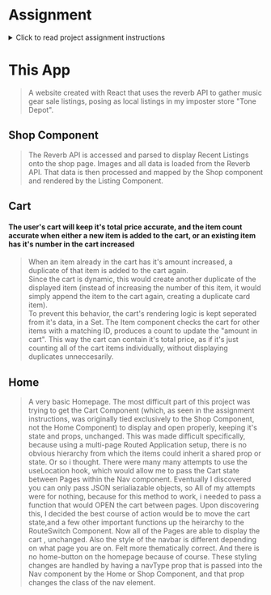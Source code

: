 # Assignment  

<details>
  <summary> Click to read project assignment instructions</summary>

## Create a new project with at least two pages 
  > (a homepage and a shop page, which includes your shopping cart).Let a user navigate between the pages with a navigation bar, which will be shown on both routes.

## On your shopping cart route, a user should see a sticky bar (it can be just a top section as well), which displays the number of items currently in the cart. 
  > You should also have a button next to it where you can go to the cart to checkout and pay (however we are not going to implement this logic here).


## Build individual card items for each of your products.  
  > Display an input field on it, which lets a user manually type in how many items they want to buy. Also, add an increment and decrement button next to it for fine-tuning. You can also display a title for each product as well as an “Add To Cart” button.
Once a user has submitted their order, the amount on the cart itself should adjust.

</details>



# This App

> A website created with React that uses the reverb API to gather music gear sale listings, posing as local listings in my imposter store "Tone Depot".

 
 
## Shop Component
> The Reverb API is accessed and parsed to display Recent Listings onto the shop page. Images and all data is loaded from the Reverb API. That data is then processed and mapped by the Shop component and rendered by the Listing Component.


## Cart
#### The user's cart will keep it's total price accurate, and the item count accurate when either a new item is added to the cart, or an existing item has it's number in the cart increased

> When an item already in the cart has it's amount increased, a duplicate of that item is added to the cart again.  
> Since the cart is dynamic, this would create another duplicate of the displayed item (instead of increasing the number of this item, it would simply append the item to the cart again, creating a duplicate card item).  
> To prevent this behavior, the cart's rendering logic is kept seperated from it's data, in a Set.
> The Item component checks the cart for other items with a matching ID, produces a count to update the  "amount in cart".
> This way the cart can contain it's total price, as if it's just counting all of the cart items individually, without displaying duplicates unneccesarily.

## Home 
> A very basic Homepage. The most difficult part of this project was trying to get the Cart Component (which, as seen in the assignment instructions, was originally tied exclusively to the Shop Component, not the Home Component) to display and open properly, keeping it's state and props, unchanged. This was made difficult specifically, because using a multi-page Routed Application setup, there is no obvious hierarchy from which the items could inherit a shared prop or state. Or so i thought. There were many many attempts to use the useLocation hook, which would allow me to pass the Cart state between Pages within the Nav component. Eventually I discovered you can only pass JSON serialiazable objects, so All of my attempts were for nothing, because for this method to work, i needed to pass a function that would OPEN the cart between pages. Upon discovering this, I decided the best course of action would be to move the cart state,and a few other important functions up the heirarchy to the RouteSwitch Component. Now all of the Pages are able to display the cart , unchanged.
> Also the style of the navbar is different depending on what page you are on. Felt more thematically correct. And there is no home-button on the homepage because of course. These styling changes are handled by having a navType prop that is passed into the Nav component by the Home or Shop Component, and that prop changes the class of the nav element.
> 



  
  
